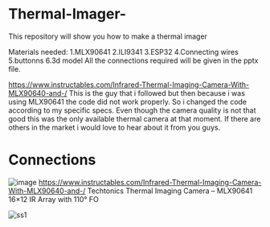 # Thermal-Imager-
This repository will show you how to make a thermal imager

Materials needed:
1.MLX90641
2.ILI9341
3.ESP32
4.Connecting wires
5.buttonns
6.3d model
All the connections required will be given in the pptx file.


https://www.instructables.com/Infrared-Thermal-Imaging-Camera-With-MLX90640-and-/ 
This is the guy that i followed but then because i was using MLX90641 the code did not work properly.
So i changed the code according to my specific specs.
Even though the camera quality is not that good this was the only available thermal camera at that moment. 
If there are others in the market i would love to hear about it from you guys. 

# Connections
![image](https://user-images.githubusercontent.com/63438678/150669605-db513f42-c5fa-47e8-80f5-bf429d001e50.png)
https://www.instructables.com/Infrared-Thermal-Imaging-Camera-With-MLX90640-and-/
Techtonics Thermal Imaging Camera – MLX90641 16×12 IR
Array with 110° FO

![ss1](https://user-images.githubusercontent.com/63438678/150669786-72162fa1-8f22-4d27-a5bc-b198d551f7d8.jpg)



